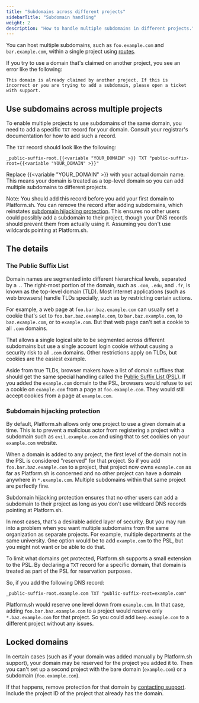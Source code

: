 ```yaml
---
title: "Subdomains across different projects"
sidebarTitle: "Subdomain handling"
weight: 2
description: "How to handle multiple subdomains in different projects."
---
```


You can host multiple subdomains, such as `foo.example.com` and `bar.example.com`,
within a single project using [routes](../../define-routes/_index.md).

If you try to use a domain that's claimed on another project, you see an error like the following:

```text
This domain is already claimed by another project. If this is incorrect or you are trying to add a subdomain, please open a ticket with support.
```

## Use subdomains across multiple projects

To enable multiple projects to use subdomains of the same domain,
you need to add a specific `TXT` record for your domain.
Consult your registrar's documentation for how to add such a record.

The `TXT` record should look like the following:

```text
_public-suffix-root.{{<variable "YOUR_DOMAIN" >}} TXT "public-suffix-root={{<variable "YOUR_DOMAIN" >}}"
```

Replace {{<variable "YOUR_DOMAIN" >}} with your actual domain name.
This means your domain is treated as a top-level domain
so you can add multiple subdomains to different projects.

Note: You should add this record before you add your first domain to Platform.sh.
You can remove the record after adding subdomains, which reinstates [subdomain hijacking protection](#subdomain-hijacking-protection).
This ensures no other users could possibly add a subdomain to their project,
though your DNS records should prevent them from actually using it.
Assuming you don't use wildcards pointing at Platform.sh.

## The details

### The Public Suffix List

Domain names are segmented into different hierarchical levels, separated by a `.`.
The right-most portion of the domain, such as `.com`, `.edu`, and `.fr`,
is known as the top-level domain (TLD).
Most Internet applications (such as web browsers) handle TLDs specially, such as by restricting certain actions.

For example, a web page at `foo.bar.baz.example.com` can usually set a cookie that's set to `foo.bar.baz.example.com`,
to `bar.baz.example.com`, to `baz.example.com`, or to `example.com`.
But that web page can't set a cookie to all `.com` domains.

That allows a single logical site to be segmented across different subdomains but use a single account login cookie without causing a security risk to all `.com` domains.
Other restrictions apply on TLDs, but cookies are the easiest example.

Aside from true TLDs, browser makers have a list of domain suffixes that should get the same special handling
called the [Public Suffix List (PSL)](https://publicsuffix.org/).
If you added the `example.com` domain to the PSL,
browsers would refuse to set a cookie on `example.com` from a page at `foo.example.com`.
They would still accept cookies from a page at `example.com`.

### Subdomain hijacking protection

By default, Platform.sh allows only one project to use a given domain at a time.
This is to prevent a malicious actor from registering a project with a subdomain such as `evil.example.com`
and using that to set cookies on your `example.com` website.

When a domain is added to any project, the first level of the domain not in the PSL is considered "reserved" for that project.
So if you add `foo.bar.baz.example.com` to a project,
that project now owns `example.com` as far as Platform.sh is concerned
and no other project can have a domain anywhere in `*.example.com`.
Multiple subdomains within that same project are perfectly fine.

Subdomain hijacking protection ensures that no other users can add a subdomain to their project
as long as you don't use wildcard DNS records pointing at Platform.sh.

In most cases, that's a desirable added layer of security.
But you may run into a problem when you want multiple subdomains from the same organization as separate projects.
For example, multiple departments at the same university.
One option would be to add `example.com` to the PSL, but you might not want or be able to do that.

To limit what domains get protected, Platform.sh supports a small extension to the PSL.
By declaring a `TXT` record for a specific domain, that domain is treated as part of the PSL for reservation purposes.

So, if you add the following DNS record:

```text
_public-suffix-root.example.com TXT "public-suffix-root=example.com"
```

Platform.sh would reserve one level down from `example.com`.
In that case, adding `foo.bar.baz.example.com` to a project would reserve only `*.baz.example.com` for that project.
So you could add `beep.example.com` to a different project without any issues.

## Locked domains

In certain cases (such as if your domain was added manually by Platform.sh support),
your domain may be reserved for the project you added it to.
Then you can't set up a second project with the bare domain (`example.com`) or a subdomain (`foo.example.com`).

If that happens, remove protection for that domain by [contacting support](../../overview/get-support.md).
Include the project ID of the project that already has the domain.
